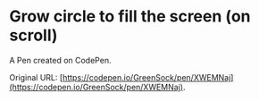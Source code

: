 # Grow circle to fill the screen (on scroll)

A Pen created on CodePen.

Original URL: [https://codepen.io/GreenSock/pen/XWEMNaj](https://codepen.io/GreenSock/pen/XWEMNaj).

